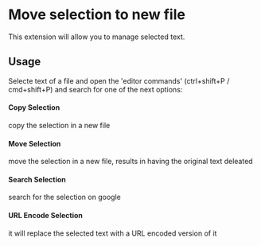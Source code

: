 # Move selection to new file

This extension will allow you to manage selected text.<br>

## Usage

Selecte text of a file and open the 'editor commands' (ctrl+shift+P / cmd+shift+P) and search for one of the next options:

#### Copy Selection
copy the selection in a new file

#### Move Selection
move the selection in a new file, results in having the original text deleated

#### Search Selection
search for the selection on google

#### URL Encode Selection
it will replace the selected text with a URL encoded version of it
